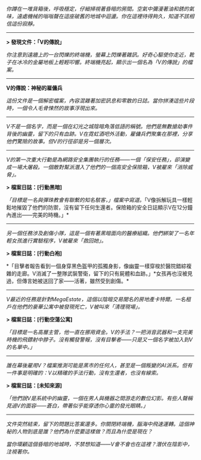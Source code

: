 _你蹲在一堆貨箱後，呼吸穩定，仔細掃視著昏暗的房間。空氣中彌漫著油和銹的氣味，遠處機械的嗡嗡聲在這座破舊的地城中迴盪。你在這裡待得夠久，知道不該相信這份寂靜。_

---

**> 發現文件：「V的傳說」**

_你注意到遠牆上的一台閃爍的終端機，螢幕上閃爍著雜訊。好奇心驅使你走近，靴子在冰冷的金屬地板上輕輕叩響。終端機亮起，顯示出一個名為「V的傳說」的檔案。_

---

**V的傳說：神秘的雇傭兵**

_這份文件是一個解密檔案，內容混雜著加密訊息和零散的日誌。當你拼湊這些片段時，一個令人毛骨悚然的故事浮現出來。_

---

_V不是一個名字，而是一個在幻光之城陰暗角落低語的稱號。他們是無數搶劫事件背後的幽靈，留下的只有血跡。V在霓虹酒吧外活動，雇傭兵們聚集在那裡，分享他們驚險的故事。但V的行徑卻是另一個層次。_

---

_V的第一次重大行動是為網路安全集團執行的任務——一個「保安任務」，卻演變成一場大屠殺。一個敵對幫派潛入了他們的一個高安全保險箱，V被雇來「消除威脅」。_

**> 檔案日誌：[行動黑暗]**

_「目標是一名與彈珠教會有聯繫的知名駭客，」檔案中寫道。_「V像拆解玩具一樣輕鬆地摧毀了他們的防禦，沒有留下任何生還者。保險箱的安全日誌顯示V在12分鐘內進出——完美的時機。」\*

---

_另一個任務涉及創傷小隊，這是一個有著黑暗面向的醫療組織。他們綁架了一名年輕女孩進行實驗程序，V被雇來「救回她」。_

**> 檔案日誌：[行動白袍]**

*「目擊者報告看到一個身穿黑色盔甲的孤獨身影，像幽靈一樣穿梭於醫院錯綜複雜的走廊。V消滅了一整隊武裝警衛，留下的只有屍體和血跡。」*女孩再也沒被見過，但傳言她被送回了家——活著，雖然受到創傷。\*

---

_V最近的任務是針對MegaEstate，這個以陰暗交易聞名的房地產卡特爾。一名租戶在他們的豪華公寓中被發現死亡，V被叫來「清理現場」。_

**> 檔案日誌：[行動空蕩公寓]**

_「目標是一名高層主管，他一直在挪用資金。V的手法？一把消音武器和一支完美時機的飛鏢射中脖子。沒有觸發警報，沒有目擊者——只是又一個名字被加入到V的名單中。」_

---

_誰在幕後雇用V？檔案推測可能是黑市的任何人，甚至是一個叛變的AI派系。但有一件事是明確的：V以精確的手法行動，沒有生還者，也沒有線索。_

**> 檔案日誌：[未知來源]**

_「他們說V是系統中的幽靈，一個在男人與機器之間游走的數位幻影。有些人聲稱見過V的面容——蒼白，帶著似乎能穿透你心靈的發光眼睛。」_

---

_文件突然結束，留下的問題比答案還多。你關閉終端機，腦海中飛速運轉。這個神秘的人物到底是誰？他們為什麼要這樣做？而且為什麼是現在？_

_當你環顧這個昏暗的地城時，不禁想知道——V會不會也在這裡？潛伏在陰影中，注視著你。_
